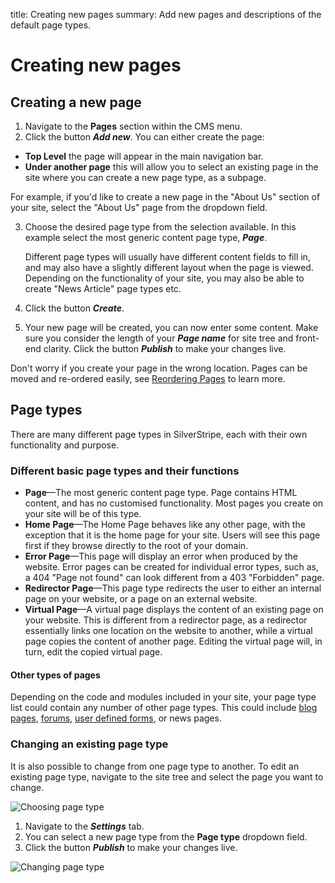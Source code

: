title: Creating new pages
summary: Add new pages and descriptions of the default page types.

# Creating new pages

## Creating a new page

 1. Navigate to the **Pages** section within the CMS menu.
 2. Click the button ***Add new***. You can either create the page:
 * **Top Level** the page will appear in the main navigation bar.
 * **Under another page** this will allow you to select an existing page in the site where you can create a new page type, as a subpage.

 For example, if you'd like to create a new page in the "About Us" section of your site, select the "About Us" page from the dropdown field.

 3. Choose the desired page type from the selection available. In this example select the most generic content page type, ***Page***.

    <div class="note" markdown="1"> Different page types will usually have different content fields to fill in, and may also have a slightly different layout when the page is viewed. Depending on the functionality of your site, you may also be able to create "News Article" page types etc.</div>


 4. Click the button ***Create***.
 5. Your new page will be created, you can now enter some content. Make sure you consider the length of your ***Page name*** for site tree and front-end clarity. Click the button ***Publish*** to make your changes live.

Don't worry if you create your page in the wrong location. Pages can be moved and re-ordered easily, see [Reordering Pages](02_Reordering_Pages.md) to learn more.

## Page types

There are many different page types in SilverStripe, each with their own functionality and purpose.

### Different basic page types and their functions

* **Page**—The most generic content page type. Page contains HTML content, and has no customised functionality. Most pages you create on your site will be of this type.
* **Home Page**—The Home Page behaves like any other page, with the exception that it is the home page for your site. Users will see this page first if they browse directly to the root of your domain.
* **Error Page**—This page will display an error when produced by the website. Error pages can be created for individual error types, such as, a 404 "Page not found" can look different from a 403 "Forbidden" page.
* **Redirector Page**—This page type redirects the user to either an internal page on your website, or a page on an external website.
* **Virtual Page**—A virtual page displays the content of an existing page on your website. This is different from a redirector page, as a redirector essentially links one location on the website to another, while a virtual page copies the content of another page. Editing the virtual page will, in turn, edit the copied virtual page.

#### Other types of pages

Depending on the code and modules included in your site, your page type list could contain any number of other page types. This could include [blog pages](/optional_features/blogs), [forums](/optional_features/forums), [user defined forms](/optional_features/forms), or news pages.

### Changing an existing page type

It is also possible to change from one page type to another. To edit an existing page type, navigate to the site tree and select the page you want to change.

![Choosing page type](/_images/choosing-a-page.png)


 1. Navigate to the ***Settings*** tab.
 2. You can select a new page type from the **Page type** dropdown field.
 3. Click the button ***Publish*** to make your changes live.


![Changing page type](/_images/changing-page-type.png)
